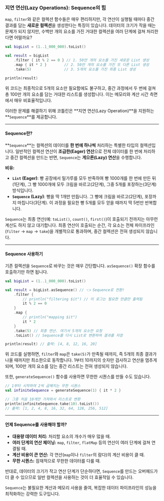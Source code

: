 ### 지연 연산(Lazy Operations): Sequence의 힘

`map`, `filter`와 같은 컬렉션 함수들은 매우 편리하지만, 각 연산이 실행될 때마다 중간 결과를 담는 **새로운 컬렉션**을 생성한다는 특징이 있습니다. 데이터의 크기가 작을 때는 문제가 되지 않지만, 수백만 개의 요소를 가진 거대한 컬렉션을 여러 단계에 걸쳐 처리한다면 어떨까요?

```kotlin
val bigList = (1..1_000_000).toList()

val result = bigList
    .filter { it % 2 == 0 } // 1. 50만 개의 요소를 가진 새로운 List 생성
    .map { it * 2 }        // 2. 50만 개의 요소를 가진 또 다른 List 생성
    .take(5)               // 3. 5개의 요소를 가진 최종 List 생성

println(result)
```

위 코드는 최종적으로 5개의 요소만 필요함에도 불구하고, 중간 과정에서 두 번에 걸쳐 총 100만 개의 요소를 담는 거대한 리스트를 생성합니다. 이는 메모리와 계산 시간 측면에서 매우 비효율적입니다.

이러한 문제를 해결하기 위해 코틀린은 \*\*지연 연산(Lazy Operation)\*\*을 지원하는 \*\*`Sequence`\*\*를 제공합니다.

-----

#### Sequence란?

\*\*`Sequence`\*\*는 컬렉션의 데이터를 **한 번에 하나씩** 처리하는 특별한 타입의 컬렉션입니다. 일반적인 컬렉션 연산이 **조급한(Eager) 연산**으로 전체 데이터를 한 번에 처리하고 중간 컬렉션을 만드는 반면, `Sequence`는 **게으른(Lazy) 연산**을 수행합니다.

**비유:**

  * **`List` (Eager)**: 빵 공장에서 밀가루를 모두 반죽하여 빵 1000개를 한 번에 만든 뒤(1단계), 그 빵 1000개에 모두 크림을 바르고(2단계), 그중 5개를 포장하는(3단계) 방식입니다.
  * **`Sequence` (Lazy)**: 빵을 딱 1개만 만듭니다. 그 빵에 크림을 바르고(2단계), 포장까지 마칩니다(3단계). 이 과정을 필요한 빵 5개를 모두 얻을 때까지 딱 5번만 반복합니다.

`Sequence`는 최종 연산(예: `toList()`, `count()`, `first()`)이 호출되기 전까지는 아무런 계산도 하지 않고 대기합니다. 최종 연산이 호출되는 순간, 각 요소는 전체 파이프라인(`filter` -\> `map` -\> `take`)을 개별적으로 통과하며, 중간 컬렉션은 전혀 생성되지 않습니다.

-----

#### Sequence 사용하기

기존 컬렉션을 `Sequence`로 바꾸는 것은 매우 간단합니다. `asSequence()` 확장 함수를 호출하기만 하면 됩니다.

```kotlin
val bigList = (1..1_000_000).toList()

val result = bigList.asSequence() // 👈 Sequence로 전환!
    .filter {
        // println("filtering $it") // 이 로그는 필요한 만큼만 출력됨
        it % 2 == 0
    }
    .map {
        // println("mapping $it")
        it * 2
    }
    .take(5) // 최종 연산. 여기서 5개의 요소만 요청
    .toList() // Sequence를 다시 List로 변환하여 결과를 저장

println(result) // 출력: [4, 8, 12, 16, 20]
```

위 코드를 실행하면, `filter`와 `map`은 `take(5)`가 만족될 때까지, 즉 5개의 최종 결과가 나올 때까지만 최소한으로 동작합니다. 1부터 10까지의 숫자만 검사하고 연산을 멈추게 되며, 100만 개의 요소를 담는 중간 리스트는 전혀 생성되지 않습니다.

또한, `generateSequence()` 함수를 사용하면 무한한 시퀀스를 만들 수도 있습니다.

```kotlin
// 1부터 시작하여 2씩 곱해지는 무한 시퀀스
val infiniteSequence = generateSequence(1) { it * 2 }

// 그중 처음 10개만 가져와서 리스트로 변환
println(infiniteSequence.take(10).toList())
// 출력: [1, 2, 4, 8, 16, 32, 64, 128, 256, 512]
```

-----

#### 언제 Sequence를 사용해야 할까?

  * **대용량 데이터 처리:** 처리할 요소의 개수가 매우 많을 때.
  * **여러 단계의 연산 체이닝:** `map`, `filter`, `flatMap` 등의 연산이 여러 단계에 걸쳐 연결될 때.
  * **계산 비용이 큰 연산:** 각 연산(`map`이나 `filter`의 람다)의 계산 비용이 클 때.
  * **무한 시퀀스:** 잠재적으로 무한한 데이터를 다룰 때.

반대로, 데이터의 크기가 작고 연산 단계가 단순하다면, `Sequence`를 만드는 오버헤드가 더 클 수 있으므로 일반 컬렉션을 사용하는 것이 더 효율적일 수 있습니다.

`Sequence`는 불필요한 계산과 메모리 사용을 줄여, 복잡한 데이터 파이프라인의 성능을 최적화하는 강력한 도구입니다.